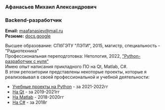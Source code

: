 ### Афанасьев Михаил Александрович  
### Backend-разработчик  
**Email:** maafanasiev@mail.ru  
**Резюме:** [docs.google](https://docs.google.com/document/d/1pp8Ww9YYiKehxh-aPw46KDdLeCGFfC1qGm01fW0GOWk/edit?usp=sharing)

Высшее образование: СПбГЭТУ "ЛЭТИ", 2015, магистр, специальность - "Радиотехника"  
Профессиональная переподготовка: Нетология, 2022, ["Python-разработчик с нуля"](https://netology.ru/programs/python#/)  
Имею опыт написания прикладного ПО на Qt, Matlab, C#.  
В этом репозитории представлены некоторые проекты, которые я реализовывал в своей профессиональной и учебной деятельности:
- [Учебные проекты на Python](https://github.com/headsoft-mikhail/portfolio/tree/master/Python#%D1%83%D1%87%D0%B5%D0%B1%D0%BD%D1%8B%D0%B5-%D0%BF%D1%80%D0%BE%D0%B5%D0%BA%D1%82%D1%8B-python) - за 2021-2022гг
- [На Qt](https://github.com/headsoft-mikhail/portfolio/tree/master/Qt#%D0%BF%D1%80%D0%BE%D0%B5%D0%BA%D1%82%D1%8B-qt) - за 2019-2021гг
- [На Matlab](https://github.com/headsoft-mikhail/portfolio/tree/master/Matlab#%D0%BF%D1%80%D0%BE%D0%B5%D0%BA%D1%82%D1%8B-matlab) - 2018-2020гг
- [На С#](https://github.com/headsoft-mikhail/portfolio/tree/master/C%23#%D0%BF%D1%80%D0%BE%D0%B5%D0%BA%D1%82%D1%8B-c) - за 2018г

